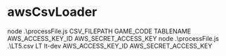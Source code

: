 # awsCsvLoader
node .\processFile.js CSV_FILEPATH GAME_CODE TABLENAME AWS_ACCESS_KEY_ID AWS_SECRET_ACCESS_KEY
node .\processFile.js .\LT5.csv LT lt-dev AWS_ACCESS_KEY_ID AWS_SECRET_ACCESS_KEY